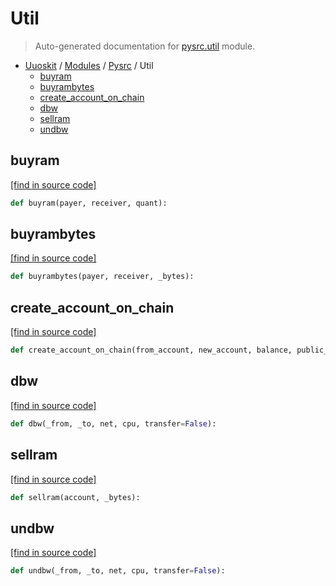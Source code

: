 # Util

> Auto-generated documentation for [pysrc.util](https://github.com/uuosio/UUOSKit/blob/master/pysrc/util.py) module.

- [Uuoskit](../README.md#uuoskit-index) / [Modules](../MODULES.md#uuoskit-modules) / [Pysrc](index.md#pysrc) / Util
    - [buyram](#buyram)
    - [buyrambytes](#buyrambytes)
    - [create_account_on_chain](#create_account_on_chain)
    - [dbw](#dbw)
    - [sellram](#sellram)
    - [undbw](#undbw)

## buyram

[[find in source code]](https://github.com/uuosio/UUOSKit/blob/master/pysrc/util.py#L15)

```python
def buyram(payer, receiver, quant):
```

## buyrambytes

[[find in source code]](https://github.com/uuosio/UUOSKit/blob/master/pysrc/util.py#L11)

```python
def buyrambytes(payer, receiver, _bytes):
```

## create_account_on_chain

[[find in source code]](https://github.com/uuosio/UUOSKit/blob/master/pysrc/util.py#L4)

```python
def create_account_on_chain(from_account, new_account, balance, public_key):
```

## dbw

[[find in source code]](https://github.com/uuosio/UUOSKit/blob/master/pysrc/util.py#L22)

```python
def dbw(_from, _to, net, cpu, transfer=False):
```

## sellram

[[find in source code]](https://github.com/uuosio/UUOSKit/blob/master/pysrc/util.py#L19)

```python
def sellram(account, _bytes):
```

## undbw

[[find in source code]](https://github.com/uuosio/UUOSKit/blob/master/pysrc/util.py#L31)

```python
def undbw(_from, _to, net, cpu, transfer=False):
```
